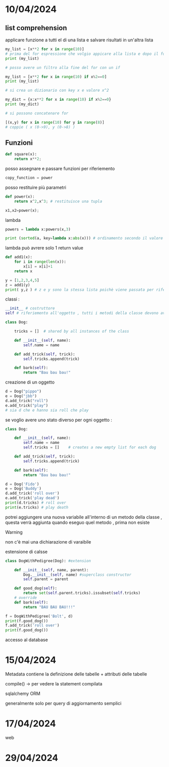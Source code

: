 # 10/04/2024
## list comprehension

applicare funzione a tutti el di una lista e salvare risultati in un'altra lista

```python
my_list = [x**2 for x in range(10)]
# prima del for espressione che volgio appicare alla lista e dopo il for per quella lista in questo caso il 2 di ogni elemento di una lsita tra 0 e 9 
print (my_list)

# posso avere un filtro alla fine del for con un if

my_list = [x**2 for x in range(10) if x%2==0]
print (my_list)

# si crea un dizionario con key x e valore x^2

my_dict = {x:x**2 for x in range(10) if x%2==0}
print (my_dict)

# si possono concatenare for

[(x,y) for x in range(10) for y in range(8)]
# coppie ( x (0->9), y (0->8) )
```

## Funzioni

```python
def square(x): 
	return x**2;
```

posso assegnare e passare funzioni per riferiemento

```python
copy_function = power
```

posso restituire  più parametri

```python
def power(x):
	return x^2,x^3; # restituisce una tupla

x1,x2=power(x);
```


lambda
```python
powers = lambda x:powers(x,3)
```

```python
print (sorted(a, key=lambda x:abs(x))) # ordinamento secondo il valore assoluto di x 
```
lambda può avrere solo 1 return value 

```python
def add1(x):
    for i in range(len(x)):
        x[i] = x[i]+1
    return x

y = [1,2,3,4,5]
z = add1(y)
print( y,z ) # z e y sono la stessa lista poichè viene passata per riferimento non per copia
```

classi : 
```python
__init__ # costruttore
self # riferiemento all'oggetto , tutti i metodi della classe devono avere self
```

```python
class Dog:

    tricks = []  # shared by all instances of the class

    def __init__(self, name):
        self.name = name

    def add_trick(self, trick):
        self.tricks.append(trick)

    def bark(self):
        return "Bau bau bau!"
```

creazione di un oggetto 
```python
d = Dog("pippo")
e = Dog("jbb")
d.add_trick("roll")
e.add_trick("play")
# sia d che e hanno sia roll che play
```

se voglio avere uno stato diverso per ogni oggetto : 
```python
class Dog:

    def __init__(self, name):
        self.name = name
        self.tricks = []    # creates a new empty list for each dog

    def add_trick(self, trick):
        self.tricks.append(trick)

    def bark(self):
        return "Bau bau bau!"

d = Dog('Fido')
e = Dog('Buddy')
d.add_trick('roll over')
e.add_trick('play dead')
print(d.tricks) # roll over
print(e.tricks) # play death
```

potrei aggiungere una nuova variabile all'interno di un metodo della classe , questa verrà aggiunta quando eseguo quel metodo , prima non esiste
>[!warning]
>non c'è mai una dichiarazione di varaibile
>

estensione di calsse 

```python
class DogWithPedigree(Dog): #extension

    def __init__(self, name, parent):
        Dog.__init__(self, name) #superclass constructor
        self.parent = parent

    def good_dog(self):
        return set(self.parent.tricks).issubset(self.tricks)
	# override
    def bark(self):
        return "BAU BAU BAU!!!"

f = DogWithPedigree('Bolt', d)
print(f.good_dog())
f.add_trick('roll over')
print(f.good_dog())
```

accesso al database 



# 15/04/2024

Metadata contiene la definizione delle tabelle + attributi delle tabelle 

compile() -> per vedere la statement compilata 

sqlalchemy ORM

generalmente solo per query di aggiornamento semplici

# 17/04/2024

web 

# 29/04/2024

